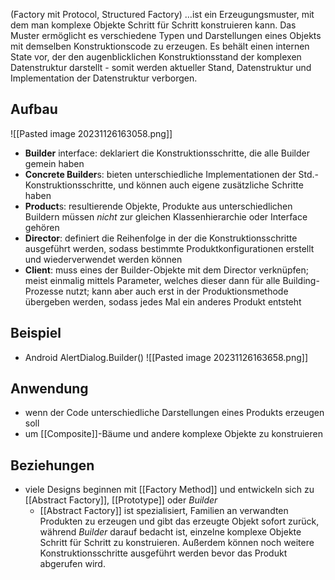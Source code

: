 (Factory mit Protocol, Structured Factory)
…ist ein Erzeugungsmuster, mit dem man komplexe Objekte Schritt für Schritt konstruieren kann. Das Muster ermöglicht es verschiedene Typen und Darstellungen eines Objekts mit demselben Konstruktionscode zu erzeugen. Es behält einen internen State vor, der den augenblicklichen Konstruktionsstand der komplexen Datenstruktur darstellt - somit werden aktueller Stand, Datenstruktur und Implementation der Datenstruktur verborgen.

## Aufbau
![[Pasted image 20231126163058.png]]
- **Builder** interface: deklariert die Konstruktionsschritte, die alle Builder gemein haben
- **Concrete Builder**s: bieten unterschiedliche Implementationen der Std.-Konstruktionsschritte, und können auch eigene zusätzliche Schritte haben
- **Product**s: resultierende Objekte, Produkte aus unterschiedlichen Buildern müssen *nicht* zur gleichen Klassenhierarchie oder Interface gehören
- **Director**: definiert die Reihenfolge in der die Konstruktionsschritte ausgeführt werden, sodass bestimmte Produktkonfigurationen erstellt und wiederverwendet werden können
- **Client**: muss eines der Builder-Objekte mit dem Director verknüpfen; meist einmalig mittels Parameter, welches dieser dann für alle Building-Prozesse nutzt; kann aber auch erst in der Produktionsmethode übergeben werden, sodass jedes Mal ein anderes Produkt entsteht

## Beispiel
+ Android AlertDialog.Builder()
![[Pasted image 20231126163658.png]]

## Anwendung
- wenn der Code unterschiedliche Darstellungen eines Produkts erzeugen soll
- um [[Composite]]-Bäume und andere komplexe Objekte zu konstruieren

## Beziehungen
- viele Designs beginnen mit [[Factory Method]] und entwickeln sich zu [[Abstract Factory]], [[Prototype]] oder _Builder_
	- [[Abstract Factory]] ist spezialisiert, Familien an verwandten Produkten zu erzeugen und gibt das erzeugte Objekt sofort zurück, während _Builder_ darauf bedacht ist, einzelne komplexe Objekte Schritt für Schritt zu konstruieren. Außerdem können noch weitere Konstruktionsschritte ausgeführt werden bevor das Produkt abgerufen wird.
